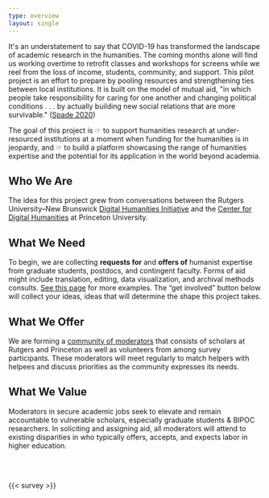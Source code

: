 ```yaml
---
type: overview
layout: single
---
```


It's an understatement to say that COVID-19 has transformed the landscape of academic research in the humanities. The coming months alone will find us working overtime to retrofit classes and workshops for screens while we reel from the loss of income, students, community, and support. This pilot project is an effort to prepare by pooling resources and strengthening ties between local institutions. It is built on the model of mutual aid, "in which people take responsibility for caring for one another and changing political conditions . . . by actually building new social relations that are more survivable." ([Spade 2020](https://read.dukeupress.edu/social-text/article/38/1%20(142)/131/160175/Solidarity-Not-CharityMutual-Aid-for-Mobilization))

The goal of this project is ☞ to support humanities research at under-resourced institutions at a moment when funding for the humanities is in jeopardy, and ☞ to build a platform showcasing the range of humanities expertise and the potential for its application in the world beyond academia.

## Who We Are

The idea for this project grew from conversations between the Rutgers University–New Brunswick [Digital Humanities Initiative](https://dh.rutgers.edu/) and the [Center for Digital Humanities](https://cdh.princeton.edu/) at Princeton University.

## What We Need

To begin, we are collecting **requests for** and **offers of** humanist expertise from graduate students, postdocs, and contingent faculty. Forms of aid might include translation, editing, data visualization, and archival methods consults. [See this page](https://humanistmutualaid.com/types/) for more examples. The “get involved” button below will collect your ideas, ideas that will determine the shape this project takes.

## What We Offer

We are forming a [community of moderators](https://humanistmutualaid.com/people/) that consists of scholars at Rutgers and Princeton as well as volunteers from among survey participants. These moderators will meet regularly to match helpers with helpees and discuss priorities as the community expresses its needs.

## What We Value

Moderators in secure academic jobs seek to elevate and remain accountable to vulnerable scholars, especially graduate students & BIPOC researchers. In soliciting and assigning aid, all moderators will attend to existing disparities in who typically offers, accepts, and expects labor in higher education.


<br/>
<br/>

<!-- typeform -->
{{< survey >}}